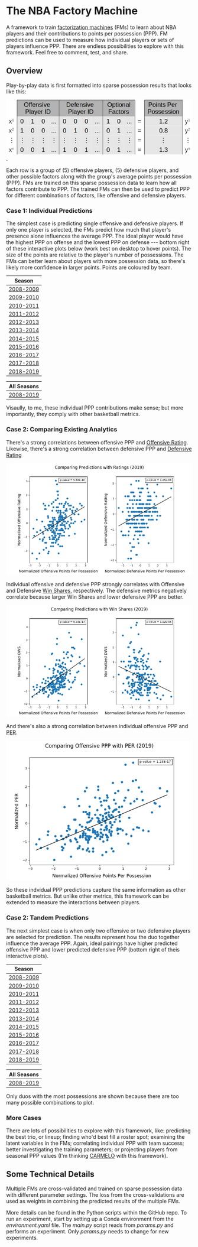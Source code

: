 # The NBA Factory Machine

A framework to train [factorization machines](https://www.csie.ntu.edu.tw/~b97053/paper/Rendle2010FM.pdf) (FMs) to learn about NBA players and their contributions to points per possession (PPP). FM predictions can be used to measure how individual players or sets of players influence PPP. There are endless possibilities to explore with this framework. Feel free to comment, test, and share.  


## Overview

Play-by-play data is first formatted into sparse possession results that looks like this:

![](imgs/sparse_regression.png).

Each row is a group of (5) offensive players, (5) defensive players, and other possible factors along with the group's average points per possession (PPP). FMs are trained on this sparse possession data to learn how all factors contribute to PPP. The trained FMs can then be used to predict PPP for different combinations of factors, like offensive and defensive players. 

### Case 1: Individual Predictions
 
The simplest case is predicting single offensive and defensive players. If only one player is selected, the FMs predict how much that player's presence alone influences the average PPP. The ideal player would have the highest PPP on offense and the lowest PPP on defense --- bottom right of these interactive plots below (work best on desktop to hover points). The size of the points are relative to the player's number of possessions. The FMs can better learn about players with more possession data, so there's likely more confidence in larger points. Points are coloured by team.    

|   Season                                    |
|  --------                                   |
| [2008-2009](imgs/player_ppp_2008-2009.html) |
| [2009-2010](imgs/player_ppp_2009-2010.html) |
| [2010-2011](imgs/player_ppp_2010-2011.html) |
| [2011-2012](imgs/player_ppp_2011-2012.html) |
| [2012-2013](imgs/player_ppp_2012-2013.html) |
| [2013-2014](imgs/player_ppp_2013-2014.html) |
| [2014-2015](imgs/player_ppp_2014-2015.html) |
| [2015-2016](imgs/player_ppp_2015-2016.html) |
| [2016-2017](imgs/player_ppp_2016-2017.html) |
| [2017-2018](imgs/player_ppp_2017-2018.html) |
| [2018-2019](imgs/player_ppp_2018-2019.html) |

|   All Seasons                               |
|  --------                                   |
| [2008-2019](imgs/player_ppp_2008-2019.html) |

Visaully, to me, these individual PPP contributions make sense; but more importantly, they comply with other basketball metrics. 

### Case 2: Comparing Existing Analytics

There's a strong correlations between offensive PPP and [Offensive Rating](https://en.wikipedia.org/wiki/Offensive_rating). Likewise, there's a strong correlation between defensive PPP and [Defensive Rating](https://en.wikipedia.org/wiki/Defensive_rating)

![](imgs/compare_ppp_rtg_2019.png)

Individual offensive and defensive PPP strongly correlates with Offensive and Defensive [Win Shares](https://en.wikipedia.org/wiki/Win_Shares), respectively. The defensive metrics negatively correlate because larger Win Shares and lower defensive PPP are better.

![win shares comparison](imgs/compare_ppp_ws_2019.png)

And there's also a strong correlation between individual offensive PPP and [PER](https://en.wikipedia.org/wiki/Player_efficiency_rating).  

![](imgs/compare_ppp_per_2019.png)

So these indvidual PPP predictions capture the same information as other basketball metrics. But unlike other metrics, this framework can be extended to measure the interactions between players.

### Case 2: Tandem Predictions

The next simplest case is when only two offensive or two defensive players are selected for prediction. The results represent how the duo together influence the average PPP. Again, ideal pairings have higher predicted offensive PPP and lower predicted defensive PPP (bottom right of theis interactive plots).

|   Season                                    |
|  --------                                   |
| [2008-2009](imgs/tandem_ppp_2008-2009.html) |
| [2009-2010](imgs/tandem_ppp_2009-2010.html) |
| [2010-2011](imgs/tandem_ppp_2010-2011.html) |
| [2011-2012](imgs/tandem_ppp_2011-2012.html) |
| [2012-2013](imgs/tandem_ppp_2012-2013.html) |
| [2013-2014](imgs/tandem_ppp_2013-2014.html) |
| [2014-2015](imgs/tandem_ppp_2014-2015.html) |
| [2015-2016](imgs/tandem_ppp_2015-2016.html) |
| [2016-2017](imgs/tandem_ppp_2016-2017.html) |
| [2017-2018](imgs/tandem_ppp_2017-2018.html) |
| [2018-2019](imgs/tandem_ppp_2018-2019.html) |

|   All Seasons                               |
|  --------                                   |
| [2008-2019](imgs/tandem_ppp_2008-2019.html) |

Only duos with the most possessions are shown because there are too many possible combinations to plot. 

### More Cases

There are lots of possibilities to explore with this framework, like: predicting the best trio, or lineup; finding who'd best fill a roster spot; examining the latent variables in the FMs; correlating individual PPP with team success; better investigating the training parameters; or projecting players from seasonal PPP values (I'm thinking [CARMELO](https://projects.fivethirtyeight.com/carmelo/) with this framework).  

## Some Technical Details   

Multiple FMs are cross-validated and trained on sparse possession data with different parameter settings. The loss from the cross-validations are used as weights in combining the predicted results of the multiple FMs. 

More details can be found in the Python scripts within the GitHub repo. To run an experiment, start by setting up a Conda environment from the *environment.yaml* file. The *main.py* script reads from *params.py* and performs an experiment. Only *params.py* needs to change for new experiments. 

